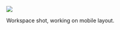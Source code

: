 ![](https://db-feed.s3.amazonaws.com/legacy/shot-2021-01-05_19-17-33-1610063249.png)

Workspace shot, working on mobile layout.
